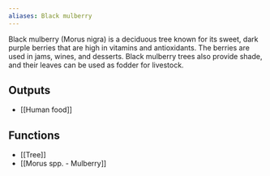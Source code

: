 ```yaml
---
aliases: Black mulberry
---
```

Black mulberry (Morus nigra) is a deciduous tree known for its sweet, dark purple berries that are high in vitamins and antioxidants. The berries are used in jams, wines, and desserts. Black mulberry trees also provide shade, and their leaves can be used as fodder for livestock.
## Outputs
- [[Human food]]

## Functions
- [[Tree]]
- [[Morus spp. - Mulberry]]
